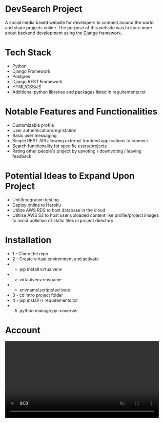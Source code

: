 # DevSearch Project
A social media based website for developers to connect around the world and share projects online. The purpose of this website was to learn more about backend development using the Django framework.

# Tech Stack
* Python
* Django Framework
* Postgres 
* Django REST Framework
* HTML/CSS/JS
* Additional python libraries and packages listed in requirements.txt

# Notable Features and Functionalities 
* Customizable profile
* User authentication/regristation
* Basic user messaging
* Simple REST API allowing external frontend applications to connect
* Search functionality for specific users/projects
* Rating other people's project by upvoting / downvoting / leaving feedback

# Potential Ideas to Expand Upon Project
* Unit/Integration testing
* Deploy online to Heroku
* Utilize AWS RDS to host database in the cloud
* Utitlise AWS S3 to host user uploaded content like profile/project images to avoid pollution of static files in project directory

# Installation
* 1 - Clone the repo
* 2 - Create virtual environment and activate
*  - pip install virtualvenv
*  - virtaulvenv envname
*  - envname\scripts\activate
*  3 - cd intro project folder
*  4 - pip install -r requirements.txt
*  5. python manage.py runserver

# Account
<video autoplay loop muted inline width="100%">
  <source src="./resources/account.mp4" type="video/webm">
</video>

